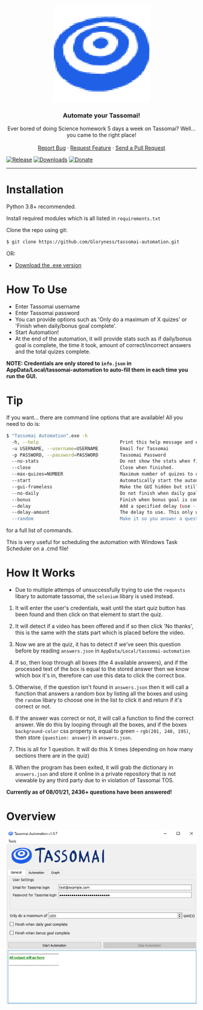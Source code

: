 <p align="center">
  <a><img src="src/images/logo.png"</a>
  <h3 align="center">Automate your Tassomai!</h3>
  <p align="center">
    Ever bored of doing Science homework 5 days a week on Tassomai? Well... you came to the right place!
    <br />
    <br />
    <a href="https://github.com/Gloryness/tassomai-automation/issues">Report Bug</a>
    ·
    <a href="https://github.com/Gloryness/tassomai-automation/issues">Request Feature</a>
    ·
    <a href="https://github.com/Gloryness/tassomai-automation/pulls">Send a Pull Request</a>
  </p>
</p>
  
[![Release](https://img.shields.io/github/v/release/Gloryness/tassomai-automation)](https://github.com/Gloryness/tassomai-automation/releases)
[![Downloads](https://img.shields.io/github/downloads/Gloryness/tassomai-automation/total)](https://github.com/Gloryness/tassomai-automation/releases)
[![Donate](https://img.shields.io/badge/donate-%C2%A3%C2%A3%C2%A3-sucess.svg)](https://streamlabs.com/gloryness/tip)

----------------------
# Installation

Python 3.8+ recommended.

Install required modules which is all listed in `requirements.txt`

Clone the repo using git:
```bash
$ git clone https://github.com/Gloryness/tassomai-automation.git
```
OR:
- <a href="https://github.com/Gloryness/tassomai-automation/releases">Download the .exe version</a>

# How To Use
- Enter Tassomai username
- Enter Tassomai password
- You can provide options such as 'Only do a maximum of X quizes' or 'Finish when daily/bonus goal complete'.
- Start Automation!
- At the end of the automation, it will provide stats such as if daily/bonus goal is complete, the time it took, amount of correct/incorrect answers and the total quizes complete.

**NOTE: Credentials are only stored to `info.json` in AppData/Local/tassomai-automation to auto-fill them in each time you run the GUI.**

# Tip
If you want... there are command line options that are available!
All you need to do is:
```bash
$ "Tassomai Automation".exe -h
  -h, --help                              Print this help message and exit
  -u USERNAME, --username=USERNAME        Email for Tassomai
  -p PASSWORD, --password=PASSWORD        Tassomai Password
  --no-stats                              Do not show the stats when finished.
  --close                                 Close when finished.
  --max-quizes=NUMBER                     Maximum number of quizes to do
  --start                                 Automatically start the automation
  --gui-frameless                         Make the GUI hidden but still runs in the background.
  --no-daily                              Do not finish when daily goal is complete.
  --bonus                                 Finish when bonus goal is complete.
  --delay                                 Add a specified delay (use --delay-amount or by default its between 1-4) between each quiz/question.
  --delay-amount                          The delay to use. This only works when you've used --delay aswell!
  --random                                Make it so you answer a question incorrectly every X questions.
```
for a full list of commands.

This is very useful for scheduling the automation with Windows Task Scheduler on a .cmd file!

# How It Works
- Due to multiple attemps of unsuccessfully trying to use the `requests` libary to automate tassomai, the `selenium` libary is used instead.

1. It will enter the user's credentials, wait until the start quiz button has been found and then click on that element to start the quiz.

2. It will detect if a video has been offered and if so then click 'No thanks', this is the same with the stats part which is placed before the video.

3. Now we are at the quiz, it has to detect if we've seen this question before by reading `answers.json` in `AppData/Local/tassomai-automation`

4. If so, then loop through all boxes  (the 4 available answers), and if the processed text of the box is equal to the stored answer then we know which box it's in, therefore can use this data to click the correct box.

5. Otherwise, if the question isn't found in `answers.json` then it will call a function that answers a random box by listing all the boxes and using the `random` libary to choose one in the list to click it and return if it's correct or not.

6. If the answer was correct or not, it will call a function to find the correct answer. We do this by looping through all the boxes, and if the boxes `background-color` css property is equal to green - `rgb(201, 240, 195)`, then store `{question: answer}` in `answers.json`.

7. This is all for 1 question. It will do this X times (depending on how many sections there are in the quiz)

8. When the program has been exited, it will grab the dictionary in `answers.json` and store it online in a private repository that is not viewable by any third party due to in violation of Tassomai TOS.

**Currently as of 08/01/21, 2436+ questions have been answered!**

# Overview
<img src="src/images/Tassomai Automation.png">
